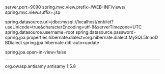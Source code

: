 server.port=9090
spring.mvc.view.prefix=/WEB-INF/views/
spring.mvc.view.suffix=.jsp


spring.datasource.url=jdbc:mysql://localhost/enbilet?useUnicode=true&characterEncoding=utf-8&serverTimezone=UTC
spring.datasource.username=root
spring.datasource.password=
spring.jpa.properties.hibernate.dialect=org.hibernate.dialect.MySQL5InnoDBDialect
spring.jpa.hibernate.ddl-auto=update

spring.jpa.open-in-view=false


---

<dependency>
    <groupId>org.owasp.antisamy</groupId>
    <artifactId>antisamy</artifactId>
    <version>1.5.8</version>
</dependency>
